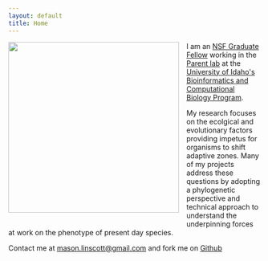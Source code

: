 ```yaml
---
layout: default
title: Home
---
```

<img style="float: left; margin: 0px 15px 15px 0px;" src="https://cloud.githubusercontent.com/assets/8633630/10417996/6ceae9d2-7003-11e5-9a1d-7b65888b2657.png" width="340" />

I am an [NSF Graduate Fellow](https://www.nsfgrfp.org/) working in the [Parent lab](http://webpages.uidaho.edu/parentlab/Parent_lab/Parent_lab___Home.html) at the [University of Idaho's Bioinformatics and Computational Biology Program](http://www.uidaho.edu/cogs/bcb). 

My research focuses on the ecolgical and evolutionary factors providing impetus for organisms to shift adaptive zones. Many of my projects address these questions by adopting a phylogenetic perspective and technical approach to understand the underpinning forces at work on the phenotype of present day species.

Contact me at mason.linscott@gmail.com and fork me on [Github](https://github.com/mason-linscott)
